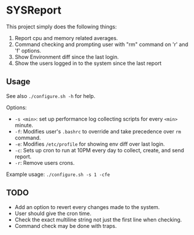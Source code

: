 # SYSReport

This project simply does the following things:

1. Report cpu and memory related averages.
2. Command checking and prompting user with "rm" command on 'r' and 'f' options.
3. Show Environment diff since the last login.
4. Show the users logged in to the system since the last report

## Usage

See also `./configure.sh -h` for help.

Options:

- `-s <min>`: set up performance log collecting scripts for every `<min>` minute.
- `-f`: Modifies user's `.bashrc` to override and take precedence over `rm` command.
- `-e`: Modifies `/etc/profile` for showing env diff over last login.
- `-c`: Sets up cron to run at 10PM every day to collect, create, and send report.
- `-r`: Remove users crons.

Example usage:
```./configure.sh -s 1 -cfe```

## TODO

- Add an option to revert every changes made to the system.
- User should give the cron time.
- Check the exact multiline string not just the first line when checking.
- Command check may be done with traps.
